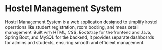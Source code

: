 # Hostel Management System
Hostel Management System is a web application designed to simplify hostel operations like student registration, room booking, and mess detail management. Built with HTML, CSS, Bootstrap for the frontend and Java, Spring Boot, and MySQL for the backend, it provides separate dashboards for admins and students, ensuring smooth and efficient management.
